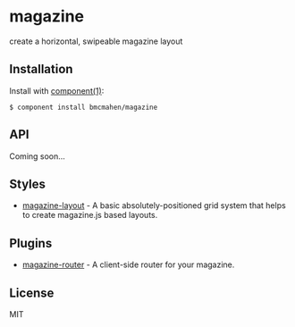 
# magazine

  create a horizontal, swipeable magazine layout

## Installation

  Install with [component(1)](http://component.io):

    $ component install bmcmahen/magazine

## API

  Coming soon...

## Styles

  * [magazine-layout](https://github.com/bmcmahen/magazine-layout) - A basic absolutely-positioned grid system that helps to create magazine.js based layouts.

## Plugins

  * [magazine-router](https://github.com/bmcmahen/magazine-router) - A client-side router for your magazine.

## License

  MIT
